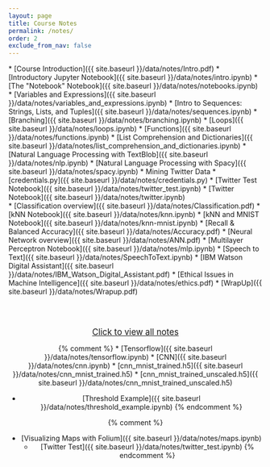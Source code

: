 ```yaml
---
layout: page
title: Course Notes 
permalink: /notes/
order: 2
exclude_from_nav: false
---
```


<div id = 'hidden' class = 'hide' markdown="1">
* [Course Introduction]({{ site.baseurl }}/data/notes/Intro.pdf)
    * [Introductory Jupyter Notebook]({{ site.baseurl }}/data/notes/intro.ipynb)
* [The "Notebook" Notebook]({{ site.baseurl }}/data/notes/notebooks.ipynb)
* [Variables and Expressions]({{ site.baseurl }}/data/notes/variables_and_expressions.ipynb)
* [Intro to Sequences: Strings, Lists, and Tuples]({{ site.baseurl }}/data/notes/sequences.ipynb)
* [Branching]({{ site.baseurl }}/data/notes/branching.ipynb)
* [Loops]({{ site.baseurl }}/data/notes/loops.ipynb)
* [Functions]({{ site.baseurl }}/data/notes/functions.ipynb)
* [List Comprehension and Dictionaries]({{ site.baseurl }}/data/notes/list_comprehension_and_dictionaries.ipynb)
* [Natural Language Processing with TextBlob]({{ site.baseurl }}/data/notes/nlp.ipynb)
* [Natural Language Processing with Spacy]({{ site.baseurl }}/data/notes/spacy.ipynb)
* Mining Twitter Data
    * [credentials.py]({{ site.baseurl }}/data/notes/credentials.py)
    * [Twitter Test Notebook]({{ site.baseurl }}/data/notes/twitter_test.ipynb)
    * [Twitter Notebook]({{ site.baseurl }}/data/notes/twitter.ipynb)
</div>
* [Classification overview]({{ site.baseurl }}/data/notes/Classification.pdf)
    * [kNN Notebook]({{ site.baseurl }}/data/notes/knn.ipynb)
    * [kNN and MNIST Notebook]({{ site.baseurl }}/data/notes/knn-mnist.ipynb)
    * [Recall & Balanced Accuracy]({{ site.baseurl }}/data/notes/Accuracy.pdf)
* [Neural Network overview]({{ site.baseurl }}/data/notes/ANN.pdf)
    * [Multilayer Perceptron Notebook]({{ site.baseurl }}/data/notes/mlp.ipynb)
* [Speech to Text]({{ site.baseurl }}/data/notes/SpeechToText.ipynb)
* [IBM Watson Digital Assistant]({{ site.baseurl }}/data/notes/IBM_Watson_Digital_Assistant.pdf)
* [Ethical Issues in Machine Intelligence]({{ site.baseurl }}/data/notes/ethics.pdf)
* [WrapUp]({{ site.baseurl }}/data/notes/Wrapup.pdf) 


<br><br>
<center>
<div id = 'clicker'>
<a href = '#' style='font-size:120%' onclick = 'viewAll();'>Click to view all notes</a>
<script>
function viewAll() {
    document.getElementById('hidden').classList.remove('hide');
    document.getElementById('clicker').classList.add('hide');
    document.getElementsByTagName('ul')[0].style.marginBottom = '0px'
}
</script>


{% comment %}
    * [Tensorflow]({{ site.baseurl }}/data/notes/tensorflow.ipynb)
    * [CNN]({{ site.baseurl }}/data/notes/cnn.ipynb)
        * [cnn_mnist_trained.h5]({{ site.baseurl }}/data/notes/cnn_mnist_trained.h5) 
        * [cnn_mnist_trained_unscaled.h5]({{ site.baseurl }}/data/notes/cnn_mnist_trained_unscaled.h5) 
* [Threshold Example]({{ site.baseurl }}/data/notes/threshold_example.ipynb)
{% endcomment %}
    
{% comment %}
* [Visualizing Maps with Folium]({{ site.baseurl }}/data/notes/maps.ipynb)
    * [Twitter Test]({{ site.baseurl }}/data/notes/twitter_test.ipynb)
{% endcomment %}

